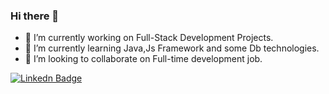 ### Hi there 👋

- 🔭 I’m currently working on Full-Stack Development Projects.
- 🌱 I’m currently learning Java,Js Framework and some Db technologies.
- 👯 I’m looking to collaborate on Full-time development job.

[![Linkedn Badge](https://img.shields.io/badge/LinkedIn-0077B5?style=for-the-badge&logo=linkedin&logoColor=white&link=link)](link)
